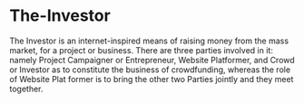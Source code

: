 # The-Investor
The Investor is an internet-inspired means of raising money from the mass market, for a project or business. There are three parties involved in it: namely Project Campaigner or Entrepreneur, Website Platformer, and Crowd or Investor as to constitute the business of crowdfunding, whereas the role of Website Plat former is to bring the other two Parties jointly and they meet together.
